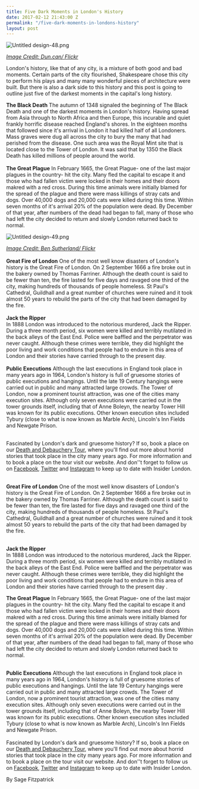 ```yaml
---
title: Five Dark Moments in London's History
date: 2017-02-12 21:43:00 Z
permalink: "/five-dark-moments-in-londons-history"
layout: post
---
```


![Untitled design-48.png](/uploads/Untitled%20design-48.png)

*[Image Credit: Dun.can/ Flickr](https://www.flickr.com/photos/duncanh1/32391654590/in/photolist-RmkGph-77bKNk-bWexje-F8uHQ-op5GTL-aAAT3J-kQavF-5XiuTb-8Mma6s-qzLLxZ-7eJCs7-8Mi6gZ-iH98pX-cigvj7-oQxVnG-ySggf-bWeAHz-m6AhLv-62g9Pz-nKtoGf-pEyXcL-5nU1tF-9Rknxg-tzKFLz-4Eq6Lo-fqtPDJ-qtKzjY-rZLG2-fvXg5F-nsQuWK-kfbXvB-8Mm9Qb-bWUQHn-bMXimp-e6EojF-abtQVq-pF6qpJ-kuysnP-85iStV-q1LfVK-m2GGEf-q357Ls-c8rzvL-abtJou-5eKw5i-6jYDtv-pVCjgF-gjqYJ9-6tifJc-e1RHJu)*

London's history, like that of any city, is a mixture of both good and bad moments. Certain parts of the city flourished, Shakespeare chose this city to perform his plays and many many wonderful pieces of architecture were built. But there is also a dark side to this history and this post is going to outline just five of the darkest moments in the capital's long history.

**The Black Death**
The autumn of 1348 signaled the beginning of The Black Death and one of the darkest moments in London's history. Having spread from Asia through to North Africa and then Europe, this incurable and quiet frankly horrific disease reached England's shores. In the eighteen months that followed since it's arrival in London it had killed half of all Londoners. Mass graves were dug all across the city to bury the many that had perished from the disease. One such area was the Royal Mint site that is located close to the Tower of London. It was said that by 1350 the Black Death has killed millions of people around the world.\
\
**The Great Plague**
In February 1665, the Great Plague- one of the last major plagues in the country- hit the city. Many fled the capital to escape it and those who had fallen victim were locked in their homes and their doors makred with a red cross. During this time animals were initially blamed for the spread of the plague and there were mass killings of stray cats and dogs. Over 40,000 dogs and 20,000 cats were killed during this time. Within seven months of it's arrival 20% of the population were dead. By December of that year, after numbers of the dead had began to fall, many of those who had left the city decided to return and slowly London returned back to normal.

![Untitled design-49.png](/uploads/Untitled%20design-49.png)

*[Image Credit: Ben Sutherland/ Flickr](https://www.flickr.com/photos/bensutherland/6937524254/in/photolist-bz3Cg9-hE5oza-9LfWZD-5ngYqB-dCmJ9E-cGk1vq-6Z9Mfg-8F1Adr-f6eFzd-rcVN4r-7i4rSM-dXQci5-ffWfRN-dmDLEi-bz3BVd-q9yZV-atwx6x-r8WdWF-cjkX8E-bWUDNP-g1kZhk-dSXLGm-r6TrJF-mBMkFi-oHM5VX-9Ljrbh-q4uBBp-bUVBLn-6Z7Fs8-7pDs4K-9MdhXf-dF8Rsh-5c3Zig-8ypbG6-cwGzH3-am7ALL-nDGRjp-axQk81-cigA5u-ietpvH-fEdSCh-oZg4gb-9SixPE-ChxrGa-cC9cKf-do3WMn-85mZ1w-asraK-pFaWzf-iGvtUs/)*\
\
**Great Fire of London**
One of the most well know disasters of London's history is the Great Fire of London. On 2 September 1666 a fire broke out in the bakery owned by Thomas Farriner. Although the death count is said to be fewer than ten, the fire lasted for five days and ravaged one third of the city, making hundreds of thousands of people homeless. St Paul's Cathedral, Guildhall and a great number of churches were ruined and it took almost 50 years to rebuild the parts of the city that had been damaged by the fire.\
\
**Jack the Ripper**\
In 1888 London was introduced to the notorious murdered, Jack the Ripper. During a three month period, six women were killed and terribly mutilated in the back alleys of the East End. Police were baffled and the perpetrator was never caught. Although these crimes were terrible, they did highlight the poor living and work conditions that people had to endure in this area of London and their stories have carried through to the present day.\
\
**Public Executions**
Although the last executions in England took place in many years ago in 1964, London's history is full of gruesome stories of public executions and hangings. Until the late 19 Century hangings were carried out in public and many attracted large crowds. The Tower of London, now a prominent tourist attraction, was one of the cities many execution sites. Although only seven executions were carried out in the tower grounds itself, including that of Anne Boleyn, the nearby Tower Hill was known for its public executions. Other known execution sites included Tybury (close to what is now known as Marble Arch), Lincoln's Inn Fields and Newgate Prison.

\
Fascinated by London's dark and gruesome history? If so, book a place on our [Death and Debauchery Tour](http://www.insider-london.co.uk/tours/the-death-and-debauchery-tour/), where you'll find out more about horrid stories that took place in the city many years ago. For more information and to book a place on the tour visit our website. And don''t forget to follow us on [Facebook](https://www.facebook.com/insiderlondon/?fref=ts), [Twitter](https://twitter.com/insiderlondon) and [Instagram](https://www.instagram.com/insiderlondontours/) to keep up to date with Insider London.

\
**Great Fire of London**
One of the most well know disasters of London's history is the Great Fire of London. On 2 September 1666 a fire broke out in the bakery owned by Thomas Farriner. Although the death count is said to be fewer than ten, the fire lasted for five days and ravaged one third of the city, making hundreds of thousands of people homeless. St Paul's Cathedral, Guildhall and a great number of churches were ruined and it took almost 50 years to rebuild the parts of the city that had been damaged by the fire.

\
**Jack the Ripper**\
In 1888 London was introduced to the notorious murdered, Jack the Ripper. During a three month period, six women were killed and terribly mutilated in the back alleys of the East End. Police were baffled and the perpetrator was never caught. Although these crimes were terrible, they did highlight the poor living and work conditions that people had to endure in this area of London and their stories have carried through to the present day .

**The Great Plague**
In February 1665, the Great Plague- one of the last major plagues in the country- hit the city. Many fled the capital to escape it and those who had fallen victim were locked in their homes and their doors makred with a red cross. During this time animals were initially blamed for the spread of the plague and there were mass killings of stray cats and dogs. Over 40,000 dogs and 20,000 cats were killed during this time. Within seven months of it's arrival 20% of the population were dead. By December of that year, after numbers of the dead had began to fall, many of those who had left the city decided to return and slowly London returned back to normal.

\
**Public Executions**
Although the last executions in England took place in many years ago in 1964, London's history is full of gruesome stories of public executions and hangings. Until the late 19 Century hangings were carried out in public and many attracted large crowds. The Tower of London, now a prominent tourist attraction, was one of the cities many execution sites. Although only seven executions were carried out in the tower grounds itself, including that of Anne Boleyn, the nearby Tower Hill was known for its public executions. Other known execution sites included Tybury (close to what is now known as Marble Arch), Lincoln's Inn Fields and Newgate Prison.\
\
Fascinated by London's dark and gruesome history? If so, book a place on our [Death and Debauchery Tour](http://www.insider-london.co.uk/tours/the-death-and-debauchery-tour/), where you'll find out more about horrid stories that took place in the city many years ago. For more information and to book a place on the tour visit our website. And don''t forget to follow us on [Facebook](https://www.facebook.com/insiderlondon/?fref=ts), [Twitter](https://twitter.com/insiderlondon) and [Instagram](https://www.instagram.com/insiderlondontours/) to keep up to date with Insider London.

By Sage Fitzpatrick